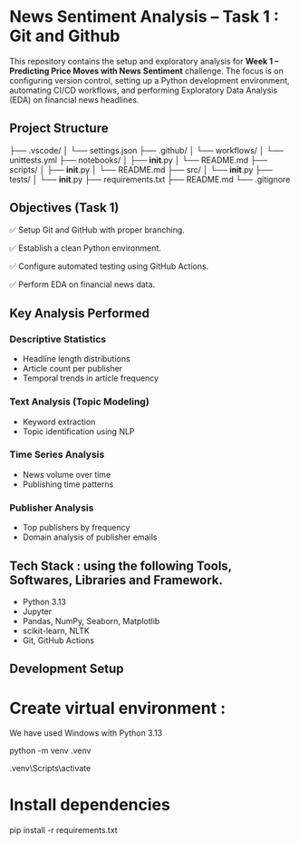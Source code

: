 #  News Sentiment Analysis – Task 1 : Git and Github

This repository contains the setup and exploratory analysis for **Week 1 – Predicting Price Moves with News Sentiment** challenge. The focus is on configuring version control, setting up a Python development environment, automating CI/CD workflows, and performing Exploratory Data Analysis (EDA) on financial news headlines.


##  Project Structure
├── .vscode/
│   └── settings.json
├── .github/
│   └── workflows/
│       └── unittests.yml
├── notebooks/
│   ├── __init__.py
│   └── README.md
├── scripts/
│   ├── __init__.py
│   └── README.md
├── src/
│   └── __init__.py
├── tests/
│   └── __init__.py
├── requirements.txt
├── README.md
└── .gitignore

##  Objectives (Task 1)

 ✅ Setup Git and GitHub with proper branching.
 
 ✅ Establish a clean Python environment.
 
 ✅ Configure automated testing using GitHub Actions.
 
 ✅ Perform EDA on financial news data.


## Key Analysis Performed
### Descriptive Statistics
- Headline length distributions
- Article count per publisher
- Temporal trends in article frequency

### Text Analysis (Topic Modeling)
- Keyword extraction
- Topic identification using NLP

### Time Series Analysis
- News volume over time
- Publishing time patterns

### Publisher Analysis
- Top publishers by frequency
- Domain analysis of publisher emails

## Tech Stack : using the following Tools, Softwares, Libraries and Framework.
- Python 3.13
- Jupyter
- Pandas, NumPy, Seaborn, Matplotlib
- scikit-learn, NLTK
- Git, GitHub Actions

## Development Setup
# Create virtual environment : 
We have used Windows with Python 3.13

python -m venv .venv

.venv\Scripts\activate 

# Install dependencies
pip install -r requirements.txt
